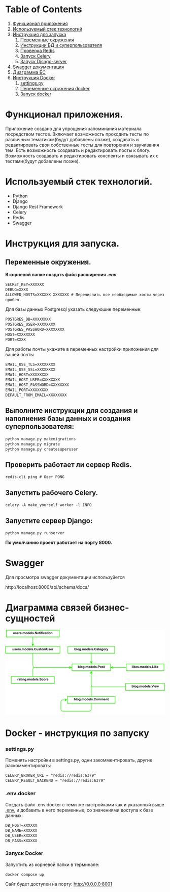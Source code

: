 # Table of Contents
1. [Функционал приложения](#функционал-приложения)
2. [Используемый стек технологий](#используемый-стек-технологий)
3. [Инструкция для запуска](#инструкция-для-запуска) 
   1. [Переменные окружения](#переменные-окружения)
   2. [Инструкции БД и суперпользователя](#выполните-инструкции-для-создания-и-наполнения-базы-данных-и-создания-суперпользователя)
   3. [Проверка Redis](#проверить-работает-ли-сервер-redis)
   3. [Запуск Celery](#запустить-рабочего-celery)
   3. [Запуск Djsngo-server](#запустите-сервер-django)
4. [Swagger документация](#swagger)
5. [Диаграмма БС](#диаграмма-связей-бизнес-сущностей)
6. [Инструкция Docker](#docker---инструкция-по-запуску)
   1. [settings.py](#settingspy)
   2. [Переменные окружения docker](#envdocker)
   3. [Запуск docker](#запуск-docker)







# Функционал приложения.

Приложение создано для упрощения запоминания материала посредством тестов.
Включает возможность проходить тесты по различным
тематикам(будут добавлены позже), создавать и редактировать свои собственные
тесты для повторения и заучивания тем.
Есть возможность создавать и редактировать посты к блогу.
Возможность создавать и редактировать конспекты и связывать их с
тестами(будут добавлены позже).

# Используемый стек технологий.
- Python
- Django
- Django Rest Framework
- Celery
- Redis
- Swagger

# Инструкция для запуска.

## Переменные окружения.
**В корневой папке создать файл расширения _.env_**
```
SECRET_KEY=XXXXXX
DEBUG=XXXX
ALLOWED_HOSTS=XXXXXX XXXXXXX # Перечислить все необходимые хосты через пробел.
```
Для базы данных Postgresql указать следуюшие переменные:
```
POSTGRES_DB=XXXXXXXX
POSTGRES_USER=XXXXXXXX
POSTGRES_PASSWORD=XXXXXXXX
HOST=XXXXXXXX
PORT=XXXX
```
Для работы почты укажите в переменных настройки приложения для вашей почты
```
EMAIL_USE_TLS=XXXXXXXX
EMAIL_USE_SSL=XXXXXXXX
EMAIL_HOST=XXXXXXXX
EMAIL_HOST_USER=XXXXXXXX
EMAIL_HOST_PASSWORD=XXXXXXXX
EMAIL_PORT=XXXXXXXX
DEFAULT_FROM_EMAIL=XXXXXXXX
```

## Выполните инструкции для создания и наполнения базы данных и создания суперпользователя:
```
python manage.py makemigrations
python manage.py migrate
python manage.py createsuperuser
```

## Проверить работает ли сервер Redis.

```
redis-cli ping # Овет PONG
```
## Запустить рабочего Celery.

```
celery -A make_yourself worker -l INFO
```

## Запустите сервер Django:

```
python manage.py runserver
```

**По умолчанию проект работает на порту 8000.**

# Swagger
Для просмотра swagger документации используйется

http://localhost:8000/api/schema/docs/

# Диаграмма связей бизнес-сущностей

![model_diagram.svg](model_diagram.svg)

# Docker - инструкция по запуску

### settings.py

Поменять настройки в settings.py, одни закомментировать, другие раскомментировать:
```
CELERY_BROKER_URL = "redis://redis:6379"
CELERY_RESULT_BACKEND = "redis://redis:6379"
```
### .env.docker
Создать файл .env.docker с теми же настройками как и указанный выше [.env](#переменные-окружения),
и добавить в него переменные, со значениями доступа к базе данных:
```
DB_HOST=XXXXXX
DB_NAME=XXXXXX
DB_USER=XXXXXX
DB_PASS=XXXXXX
```

### Запуск Docker
Запустить из корневой папки в терминале:
```
docker compose up
```
Сайт будет доступен на порту:
http://0.0.0.0:8001